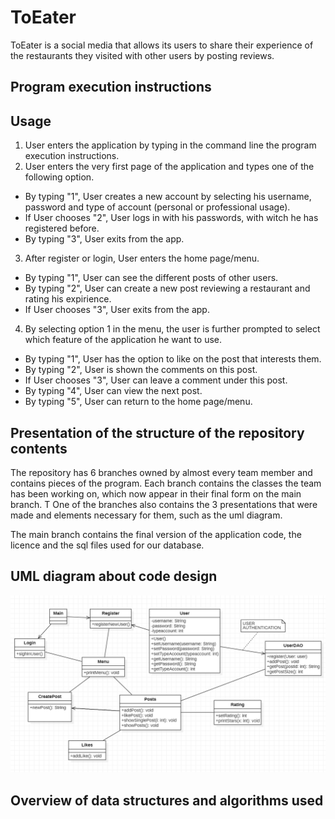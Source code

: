 # ToEater
ToEater is a social media that allows its users to share their experience of the restaurants they visited with other users by posting reviews.

## Program execution instructions


## Usage
1. User enters the application by typing in the command line the program execution instructions.
2. User enters the very first page of the application and types one of the following option.
 - By typing "1", User creates a new account by selecting his username, password and type of account (personal or professional usage). 
 - If User chooses "2", User logs in with his passwords, with witch he has registered before.
 - By typing "3", User exits from the app.
3. After register or login, User enters the home page/menu.
 - By typing "1", User can see the different posts of other users. 
 - By typing "2", User can create a new post reviewing a restaurant and rating his expirience.
 - If User chooses "3", User exits from the app.
4. By selecting option 1 in the menu, the user is further prompted to select which feature of the application he want to use.
 - By typing "1", User has the option to like on the post that interests them.
 - By typing "2", User is shown the comments on this post.
 - If User chooses "3", User can leave a comment under this post.
 - By typing "4", User can view the next post.
 - By typing "5", User can return to the home page/menu.

## Presentation of the structure of the repository contents
The repository has 6 branches owned by almost every team member and contains pieces of the program.
Εach branch contains the classes the team has been working on, which now appear in their final form on the main branch. T
One of the branches also contains the 3 presentations that were made and elements necessary for them, such as the uml diagram. 

The main branch contains the final version of the application code, the licence and the sql files used for our database.

## UML diagram about code design
![UML diagram](https://github.com/gsklavounakos/TBP/blob/9aa58a42b124e2a84df1727f6d428d47b71a84d8/2022-12-13%20(6).png)

## Overview of data structures and algorithms used
